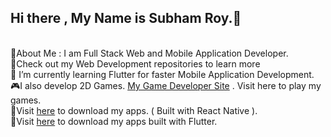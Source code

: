 ## Hi there , My Name is Subham Roy.👋
<br>
🧍About Me : I am Full Stack Web and Mobile Application Developer.
<br>
📁Check out my Web Development repositories to learn more
<br>
🌱 I’m currently learning Flutter for faster Mobile Application Development.
<br>
🎮I also develop 2D Games. <a href="https://r0y4l23.itch.io">My Game Developer Site</a> . Visit here to play my games.
<br>
📱Visit <a href="https://drive.google.com/drive/folders/16j_cZZYs7n0v2eKfwdTsYTNysw_HMcME?usp=sharing">here</a> to download my apps. ( Built with React Native ).
<br>
📱Visit <a href="https://drive.google.com/drive/folders/191SPFKAk3L5LbgsFLItlw7gATRQ7-Z_C?usp=sharing">here</a> to download my apps built with Flutter.
